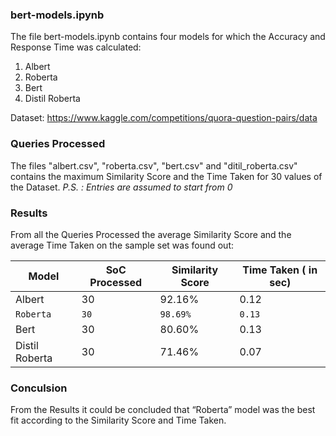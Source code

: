 ### bert-models.ipynb

The file bert-models.ipynb contains four models for which the Accuracy and Response Time was calculated:
1. Albert
2. Roberta
3. Bert
4. Distil Roberta

Dataset: https://www.kaggle.com/competitions/quora-question-pairs/data
   

### Queries Processed
The files "albert.csv", "roberta.csv", "bert.csv" and "ditil_roberta.csv" contains the maximum Similarity Score and the Time Taken for 30 values of the Dataset.
*P.S. : Entries are assumed to start from 0*

### Results
From all the Queries Processed the average Similarity Score and the average Time Taken on the sample set was found out:

|Model	       |SoC Processed|Similarity Score|	Time Taken ( in sec)|
|--------------|-------------|----------------|--------- |
|Albert	       |30	         |92.16%	      |0.12|
|`Roberta`     |`30`	     |`98.69%`	      |`0.13`|
|Bert	       |30	         |80.60%	      |0.13|
|Distil Roberta|30	         |71.46%	      |0.07|

### Conculsion
From the Results it could be concluded that “Roberta” model was the best fit according to the Similarity Score and Time Taken.






    
 
 

